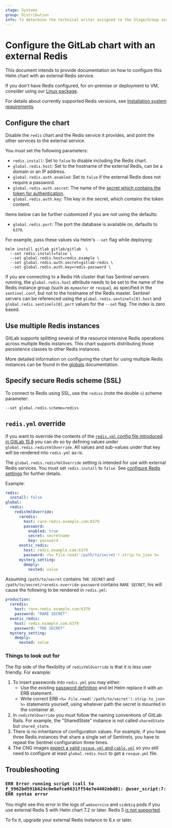 ```yaml
---
stage: Systems
group: Distribution
info: To determine the technical writer assigned to the Stage/Group associated with this page, see https://handbook.gitlab.com/handbook/product/ux/technical-writing/#assignments
---
```


# Configure the GitLab chart with an external Redis

This document intends to provide documentation on how to configure this Helm chart with an external Redis service.

If you don't have Redis configured, for on-premise or deployment to VM,
consider using our [Linux package](external-omnibus-redis.md).

For details about currently supported Redis versions, see [Installation system requirements](https://docs.gitlab.com/ee/install/requirements.html#redis).

## Configure the chart

Disable the `redis` chart and the Redis service it provides, and point the other services to the external service.

You must set the following parameters:

- `redis.install`: Set to `false` to disable including the Redis chart.
- `global.redis.host`: Set to the hostname of the external Redis, can be a domain or an IP address.
- `global.redis.auth.enabled`: Set to `false` if the external Redis does not require a password.
- `global.redis.auth.secret`: The name of the [secret which contains the token for authentication](../../installation/secrets.md#redis-password).
- `global.redis.auth.key`: The key in the secret, which contains the token content.

Items below can be further customized if you are not using the defaults:

- `global.redis.port`: The port the database is available on, defaults to `6379`.

For example, pass these values via Helm's `--set` flag while deploying:

```shell
helm install gitlab gitlab/gitlab  \
  --set redis.install=false \
  --set global.redis.host=redis.example \
  --set global.redis.auth.secret=gitlab-redis \
  --set global.redis.auth.key=redis-password \
```

If you are connecting to a Redis HA cluster that has Sentinel servers
running, the `global.redis.host` attribute needs to be set to the name of
the Redis instance group (such as `mymaster` or `resque`), as
specified in the `sentinel.conf`, but not to the hostname of the Redis master.
Sentinel servers can be referenced
using the `global.redis.sentinels[0].host` and `global.redis.sentinels[0].port`
values for the `--set` flag. The index is zero based.

## Use multiple Redis instances

GitLab supports splitting several of the resource intensive
Redis operations across multiple Redis instances. This chart supports distributing
those persistence classes to other Redis instances.

More detailed information on configuring the chart for using multiple Redis
instances can be found in the [globals](../../charts/globals.md#multiple-redis-support)
documentation.

## Specify secure Redis scheme (SSL)

To connect to Redis using SSL, use the `rediss` (note the double `s`) scheme parameter:

```shell
--set global.redis.scheme=rediss
```

## `redis.yml` override

If you want to override the contents of the [`redis.yml` config file introduced in GitLab 15.8](https://gitlab.com/gitlab-org/gitlab/-/merge_requests/106854)
you can do so by defining values under
`global.redis.redisYmlOverride`. All values and sub-values under that
key will be rendered into `redis.yml` as-is.

The `global.redis.redisYmlOverride` setting is intended for use with
external Redis services. You must set `redis.install` to `false`. See
[configure Redis settings](../../charts/globals.md#configure-redis-settings)
for further details.

Example:

```yaml
redis:
  install: false
global:
  redis:
    redisYmlOverride:
      raredis:
        host: rare-redis.example.com:6379
        password:
          enabled: true
          secret: secretname
          key: password
      exotic_redis:
        host: redis.example.com:6379
        password: <%= File.read('/path/to/secret').strip.to_json %>
      mystery_setting:
        deeply:
          nested: value
```

Assuming `/path/to/secret` contains `THE SECRET` and `/path/to/secret/raredis-override-password` contains `RARE SECRET`, his will cause the
following to be rendered in `redis.yml`:

```yaml
production:
  raredis:
    host: rare-redis.example.com:6379
    password: "RARE SECRET"
  exotic_redis:
    host: redis.example.com:6379
    password: "THE SECRET"
  mystery_setting:
    deeply:
      nested: value
```

### Things to look out for

The flip side of the flexibility of `redisYmlOverride` is that it is less user friendly. For example:

1. To insert passwords into `redis.yml` you may either:
   - Use the existing [password definition](../../charts/globals.md#multiple-redis-support)
     and let Helm replace it with an ERB statement.
   - Write correct ERB `<%= File.read('/path/to/secret').strip.to_json %>` statements yourself,
     using whatever path the secret is mounted in the container at.
1. In `redisYmlOverride` you must follow the naming conventions of
   GitLab Rails. For example, the "SharedState" instance is not called
   `sharedState` but `shared_state`.
1. There is no inheritance of configuration values. For example, if
   you have three Redis instances that share a single set of Sentinels,
   you have to repeat the Sentinel configuration three times.
1. The CNG images [expect a valid `resque.yml` and `cable.yml`](https://gitlab.com/gitlab-org/build/CNG/-/blob/4d314e505edb25ccefd4297d212bfbbb5bc562f9/gitlab-rails/scripts/lib/checks/redis.rb#L54)
  so you still need to configure at least `global.redis.host` to get a
  `resque.yml` file.

## Troubleshooting

### `ERR Error running script (call to f_5962bd591b624c0e0afce6631ff54e7e4402ebd8): @user_script:7: ERR syntax error`

You might see this error in the logs of `webservice` and `sidekiq` pods if you use external Redis 5 with Helm chart 7.2 or later. Redis 5
[is not supported](https://docs.gitlab.com/ee/install/requirements.html#redis).

To fix it, upgrade your external Redis instance to 6.x or later.

